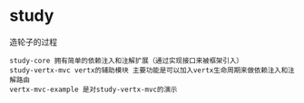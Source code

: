 # study
造轮子的过程

    study-core 拥有简单的依赖注入和注解扩展（通过实现接口来被框架引入）
    study-vertx-mvc vertx的辅助模块 主要功能是可以加入vertx生命周期来做依赖注入和注解路由
    vertx-mvc-example 是对study-vertx-mvc的演示